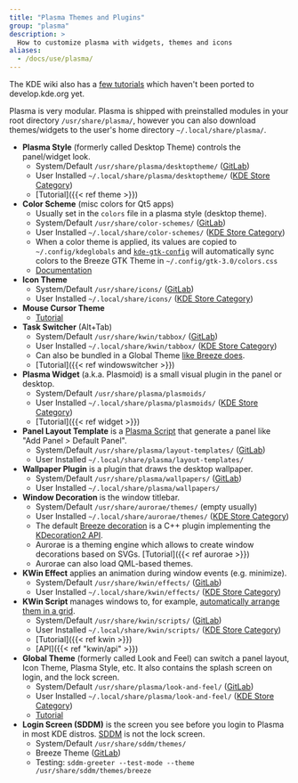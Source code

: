 ```yaml
---
title: "Plasma Themes and Plugins"
group: "plasma"
description: >
  How to customize plasma with widgets, themes and icons
aliases:
  - /docs/use/plasma/
---
```


The KDE wiki also has a [few tutorials](https://techbase.kde.org/Development/Tutorials/Plasma5) which haven't been ported to develop.kde.org yet.

Plasma is very modular. Plasma is shipped with preinstalled modules in your root directory `/usr/share/plasma/`, however you can also download themes/widgets to the user's home directory `~/.local/share/plasma/`.

* **Plasma Style** (formerly called Desktop Theme) controls the panel/widget look.
    * System/Default `/usr/share/plasma/desktoptheme/` ([GitLab](https://invent.kde.org/frameworks/plasma-framework/-/tree/master/src/desktoptheme))
    * User Installed `~/.local/share/plasma/desktoptheme/` ([KDE Store Category](https://store.kde.org/browse/cat/104/order/latest/))
    * [Tutorial]({{< ref theme >}})
* **Color Scheme** (misc colors for Qt5 apps)
    * Usually set in the `colors` file in a plasma style (desktop theme).
    * System/Default `/usr/share/color-schemes/` ([GitLab](https://invent.kde.org/plasma/breeze/-/tree/master/colors))
    * User Installed `~/.local/share/color-schemes/` ([KDE Store Category](https://store.kde.org/browse/cat/112/order/latest/))
    * When a color theme is applied, its values are copied to `~/.config/kdeglobals` and [`kde-gtk-config`](https://invent.kde.org/plasma/kde-gtk-config) will automatically sync colors to the Breeze GTK Theme in `~/.config/gtk-3.0/colors.css`
    * [Documentation](https://docs.kde.org/trunk5/en/plasma-workspace/kcontrol/colors/index.html)
* **Icon Theme**
    * System/Default `/usr/share/icons/` ([GitLab](https://invent.kde.org/frameworks/breeze-icons))
    * User Installed `~/.local/share/icons/` ([KDE Store Category](https://store.kde.org/browse/cat/132/order/latest/))
* **Mouse Cursor Theme**
    * [Tutorial](https://userbase.kde.org/Create_your_own_mouse_cursor_theme)
* **Task Switcher** (Alt+Tab)
    * System/Default `/usr/share/kwin/tabbox/` ([GitLab](https://invent.kde.org/plasma/kdeplasma-addons/-/tree/master/windowswitchers))
    * User Installed `~/.local/share/kwin/tabbox/` ([KDE Store Category](https://store.kde.org/browse/cat/211/order/latest/))
    * Can also be bundled in a Global Theme [like Breeze does](https://invent.kde.org/plasma/plasma-workspace/-/blob/master/lookandfeel/contents/windowswitcher/WindowSwitcher.qml).
    * [Tutorial]({{< ref windowswitcher >}})
* **Plasma Widget** (a.k.a. Plasmoid) is a small visual plugin in the panel or desktop. 
    * System/Default `/usr/share/plasma/plasmoids/`
    * User Installed `~/.local/share/plasma/plasmoids/` ([KDE Store Category](https://store.kde.org/browse/cat/418/order/latest/))
    * [Tutorial]({{< ref widget >}})
* **Panel Layout Template** is a [Plasma Script](https://userbase.kde.org/KDE_System_Administration/PlasmaDesktopScripting) that generate a panel like "Add Panel > Default Panel".
    * System/Default `/usr/share/plasma/layout-templates/` ([GitLab](https://invent.kde.org/plasma/plasma-desktop/-/tree/master/layout-templates))
    * User Installed `~/.local/share/plasma/layout-templates/`
* **Wallpaper Plugin** is a plugin that draws the desktop wallpaper.
    * System/Default `/usr/share/plasma/wallpapers/` ([GitLab](https://invent.kde.org/plasma/plasma-workspace/-/tree/master/wallpapers))
    * User Installed `~/.local/share/plasma/wallpapers/`
* **Window Decoration** is the window titlebar.
    * System/Default `/usr/share/aurorae/themes/` (empty usually)
    * User Installed `~/.local/share/aurorae/themes/` ([KDE Store Category](https://store.kde.org/browse/cat/114/order/latest/))
    * The default [Breeze decoration](https://invent.kde.org/plasma/breeze/-/tree/master/kdecoration) is a C++ plugin implementing the [KDecoration2 API](docs:kdecoration2). 
    * Aurorae is a theming engine which allows to create window decorations based on SVGs. [Tutorial]({{< ref aurorae >}})
    * Aurorae can also load QML-based themes.
* **KWin Effect** applies an animation during window events (e.g. minimize).
    * System/Default `/usr/share/kwin/effects/` ([GitLab](https://invent.kde.org/plasma/kwin/-/tree/master/src/effects))
    * User Installed `~/.local/share/kwin/effects/` ([KDE Store Category](https://store.kde.org/browse/cat/209/order/latest/))
* **KWin Script** manages windows to, for example, [automatically arrange them in a grid](https://store.kde.org/p/1281790/).
    * System/Default `/usr/share/kwin/scripts/` ([GitLab](https://invent.kde.org/plasma/kwin/-/tree/master/src/scripts))
    * User Installed `~/.local/share/kwin/scripts/` ([KDE Store Category](https://store.kde.org/browse/cat/210/order/latest/))
    * [Tutorial]({{< ref kwin >}})
    * [API]({{< ref "kwin/api" >}})
* **Global Theme** (formerly called Look and Feel) can switch a panel layout, Icon Theme, Plasma Style, etc. It also contains the splash screen on login, and the lock screen.
    * System/Default `/usr/share/plasma/look-and-feel/` ([GitLab](https://invent.kde.org/plasma/plasma-workspace/-/tree/master/lookandfeel))
    * User Installed `~/.local/share/plasma/look-and-feel/` ([KDE Store Category](https://store.kde.org/browse/cat/121/order/latest/))
    * [Tutorial](https://userbase.kde.org/Plasma/Create_a_Global_Theme_Package)
* **Login Screen (SDDM)** is the screen you see before you login to Plasma in most KDE distros. [SDDM](https://github.com/sddm/sddm) is not the lock screen.
    * System/Default `/usr/share/sddm/themes/`
    * Breeze Theme ([GitLab](https://invent.kde.org/plasma/plasma-workspace/-/tree/master/sddm-theme))
    * Testing: `sddm-greeter --test-mode --theme /usr/share/sddm/themes/breeze`
